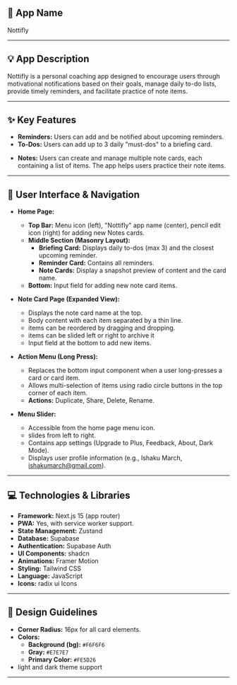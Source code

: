 ## 📝 App Name

Nottifly

---

## 💡 App Description

Nottifly is a personal coaching app designed to encourage users through motivational notifications based on their goals, manage daily to-do lists, provide timely reminders, and facilitate practice of note items.

---

## ✨ Key Features

- **Reminders:** Users can add and be notified about upcoming reminders.
- **To-Dos:** Users can add up to 3 daily "must-dos" to a briefing card.
<!-- - **Goals:** Users can set up to 3 personal goals, which trigger encouraging notification messages. -->
- **Notes:** Users can create and manage multiple note cards, each containing a list of items. The app helps users practice their note items.

---

## 📱 User Interface & Navigation

- **Home Page:**

  - **Top Bar:** Menu icon (left), "Nottifly" app name (center), pencil edit icon (right) for adding new Notes cards.
  - **Middle Section (Masonry Layout):**
    - **Briefing Card:** Displays daily to-dos (max 3) and the closest upcoming reminder.
    - **Reminder Card:** Contains all reminders.
    - **Note Cards:** Display a snapshot preview of content and the card name.
  - **Bottom:** Input field for adding new note card items.

- **Note Card Page (Expanded View):**
  - Displays the note card name at the top.
  - Body content with each item separated by a thin line.
  - items can be reordered by dragging and dropping.
  - items can be slided left or right to archive it
  - Input field at the bottom to add new items.
- **Action Menu (Long Press):**
  - Replaces the bottom input component when a user long-presses a card or card item.
  - Allows multi-selection of items using radio circle buttons in the top corner of each item.
  - **Actions:** Duplicate, Share, Delete, Rename.
- **Menu Slider:**
  - Accessible from the home page menu icon.
  - slides from left to right.
  - Contains app settings (Upgrade to Plus, Feedback, About, Dark Mode).
  - Displays user profile information (e.g., Ishaku March, ishakumarch@gmail.com).

---

## 💻 Technologies & Libraries

- **Framework:** Next.js 15 (app router)
- **PWA:** Yes, with service worker support.
- **State Management:** Zustand
- **Database:** Supabase
- **Authentication:** Supabase Auth
- **UI Components:** shadcn
- **Animations:** Framer Motion
- **Styling:** Tailwind CSS
- **Language:** JavaScript
- **Icons:** radix ui Icons

---

## 🎨 Design Guidelines

- **Corner Radius:** 16px for all card elements.
- **Colors:**
  - **Background (bg):** `#F6F6F6`
  - **Gray:** `#E7E7E7`
  - **Primary Color:** `#FE5D26`
- light and dark theme support

---

